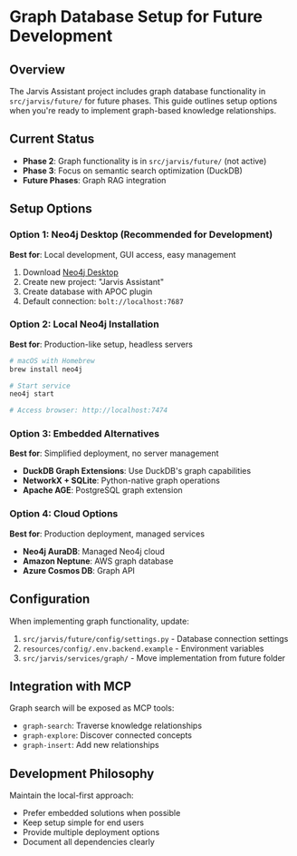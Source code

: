 # Graph Database Setup for Future Development

## Overview

The Jarvis Assistant project includes graph database functionality in `src/jarvis/future/` for future phases. This guide outlines setup options when you're ready to implement graph-based knowledge relationships.

## Current Status

- **Phase 2**: Graph functionality is in `src/jarvis/future/` (not active)
- **Phase 3**: Focus on semantic search optimization (DuckDB)
- **Future Phases**: Graph RAG integration

## Setup Options

### Option 1: Neo4j Desktop (Recommended for Development)

**Best for**: Local development, GUI access, easy management

1. Download [Neo4j Desktop](https://neo4j.com/download/)
2. Create new project: "Jarvis Assistant"
3. Create database with APOC plugin
4. Default connection: `bolt://localhost:7687`

### Option 2: Local Neo4j Installation

**Best for**: Production-like setup, headless servers

```bash
# macOS with Homebrew
brew install neo4j

# Start service
neo4j start

# Access browser: http://localhost:7474
```

### Option 3: Embedded Alternatives

**Best for**: Simplified deployment, no server management

- **DuckDB Graph Extensions**: Use DuckDB's graph capabilities
- **NetworkX + SQLite**: Python-native graph operations
- **Apache AGE**: PostgreSQL graph extension

### Option 4: Cloud Options

**Best for**: Production deployment, managed services

- **Neo4j AuraDB**: Managed Neo4j cloud
- **Amazon Neptune**: AWS graph database
- **Azure Cosmos DB**: Graph API

## Configuration

When implementing graph functionality, update:

1. `src/jarvis/future/config/settings.py` - Database connection settings
2. `resources/config/.env.backend.example` - Environment variables
3. `src/jarvis/services/graph/` - Move implementation from future folder

## Integration with MCP

Graph search will be exposed as MCP tools:
- `graph-search`: Traverse knowledge relationships
- `graph-explore`: Discover connected concepts
- `graph-insert`: Add new relationships

## Development Philosophy

Maintain the local-first approach:
- Prefer embedded solutions when possible
- Keep setup simple for end users
- Provide multiple deployment options
- Document all dependencies clearly